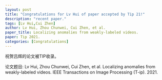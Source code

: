```yaml
---
layout: post
title: "Congratulations for Lv Hui of paper accepted by Tip 21!"
description: "recent paper."
tags: [Lv Hui,Cui Zhen]
author: Lv Hui, Zhou Chunwei, Cui Zhen, et al.
paper_title: Localizing anomalies from weakly-labeled videos.
paper: Tip 2021.
categories: [Congratulations]
---
```

祝贺吕辉的论文被TIP收录。

论文题目: Lv Hui, Zhou Chunwei, Cui Zhen, et al. Localizing anomalies from weakly-labeled videos. IEEE Transactions on Image Processing (T-ip). 2021. 



